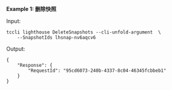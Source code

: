 **Example 1: 删除快照**



Input: 

```
tccli lighthouse DeleteSnapshots --cli-unfold-argument  \
    --SnapshotIds lhsnap-nv6aqcv6
```

Output: 
```
{
    "Response": {
        "RequestId": "95cd6073-240b-4337-8c04-46345fcbbeb1"
    }
}
```

